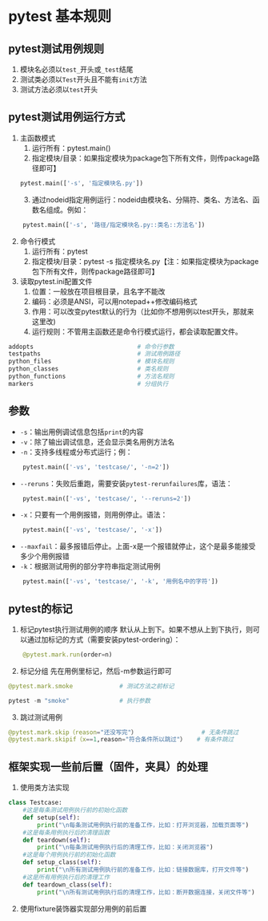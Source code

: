 # pytest 基本规则

## pytest测试用例规则

1. 模块名必须以`test_`开头或`_test`结尾
2. 测试类必须以`Test`开头且不能有`init`方法
3. 测试方法必须以`test`开头
## pytest测试用例运行方式
1. 主函数模式
   1) 运行所有：pytest.main()
   2) 指定模块/目录：如果指定模块为package包下所有文件，则传package路径即可】
   ```python
   pytest.main(['-s', '指定模块名.py'])
	```
   3) 通过nodeid指定用例运行：nodeid由模块名、分隔符、类名、方法名、函数名组成。例如：
```python
	pytest.main(['-s', '路径/指定模块名.py::类名::方法名'])
```
2. 命令行模式
    1) 运行所有：pytest
    2) 指定模块/目录：pytest -s 指定模块名.py【注：如果指定模块为package包下所有文件，则传package路径即可】
3. 读取pytest.ini配置文件
	1) 位置：一般放在项目根目录，且名字不能改
	2) 编码：必须是ANSI，可以用notepad++修改编码格式
	3) 作用：可以改变pytest默认的行为（比如你不想用例以test开头，那就来这里改)
	4) 运行规则：不管用主函数还是命令行模式运行，都会读取配置文件。
```python
addopts                             # 命令行参数
testpaths                           # 测试用例路径
python_files                        # 模块名规则
python_classes                      # 类名规则
python_functions                    # 方法名规则
markers                             # 分组执行
```

## 参数
- `-s`：输出用例调试信息包括`print`的内容
- `-v`：除了输出调试信息，还会显示类名用例方法名
- `-n`：支持多线程或分布式运行；例：
```python
	pytest.main(['-vs', 'testcase/', '-n=2'])
```
- `--reruns`：失败后重跑，需要安装`pytest-rerunfailures`库，语法：
```python
	pytest.main(['-vs', 'testcase/', '--reruns=2'])
```
- `-x`：只要有一个用例报错，则用例停止。语法：
```python
	pytest.main(['-vs', 'testcase/', '-x'])
```
- `--maxfail`：最多报错后停止。上面-x是一个报错就停止，这个是最多能接受多少个用例报错
- `-k`：根据测试用例的部分字符串指定测试用例
```python
	pytest.main(['-vs', 'testcase/', '-k', '用例名中的字符'])
```

## pytest的标记
1. 标记pytest执行测试用例的顺序
	默认从上到下。如果不想从上到下执行，则可以通过加标记的方式（需要安装pytest-ordering）：
```python
	@pytest.mark.run(order=n)
```
2. 标记分组
	先在用例里标记，然后-m参数运行即可
```python
@pytest.mark.smoke             # 测试方法之前标记

pytest -m "smoke"              # 执行参数
```
3. 跳过测试用例
```python
@pytest.mark.skip（reason="还没写完"）                  # 无条件跳过
@pytest.mark.skipif（x==1,reason="符合条件所以跳过"）   # 有条件跳过
```

## 框架实现一些前后置（固件，夹具）的处理
1. 使用类方法实现

```python
class Testcase:
    #这是每条测试用例执行前的初始化函数
    def setup(self):
        print("\n每条测试用例执行前的准备工作，比如：打开浏览器，加载页面等")
    #这是每条用例执行后的清理函数
    def teardown(self):
        print("\n每条测试用例执行后的清理工作，比如：关闭浏览器")
    #这是每个用例执行前的初始化函数
    def setup_class(self):
        print("\n所有测试用例执行前的准备工作，比如：链接数据库，打开文件等")
    #这是所有用例执行后的清理工作
    def teardown_class(self):
        print("\n所有测试用例执行后的清理工作，比如：断开数据连接，关闭文件等")
```

2. 使用fixture装饰器实现部分用例的前后置





